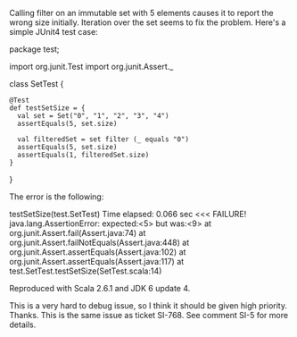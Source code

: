 Calling filter on an immutable set with 5 elements causes it to report the wrong size initially. Iteration over the set seems to fix the problem. Here's a simple JUnit4 test case:

package test;

import org.junit.Test
import org.junit.Assert._

class SetTest {

    @Test
    def testSetSize = {
      val set = Set("0", "1", "2", "3", "4")
      assertEquals(5, set.size)
      
      val filteredSet = set filter (_ equals "0")
      assertEquals(5, set.size)
      assertEquals(1, filteredSet.size)
    }
}

The error is the following:

testSetSize(test.SetTest)  Time elapsed: 0.066 sec  <<< FAILURE!
java.lang.AssertionError: expected:<5> but was:<9>
        at org.junit.Assert.fail(Assert.java:74)
        at org.junit.Assert.failNotEquals(Assert.java:448)
        at org.junit.Assert.assertEquals(Assert.java:102)
        at org.junit.Assert.assertEquals(Assert.java:117)
        at test.SetTest.testSetSize(SetTest.scala:14)

Reproduced with Scala 2.6.1 and JDK 6 update 4.

This is a very hard to debug issue, so I think it should be given high priority. Thanks.
This is the same issue as ticket SI-768. See comment SI-5 for more details.
